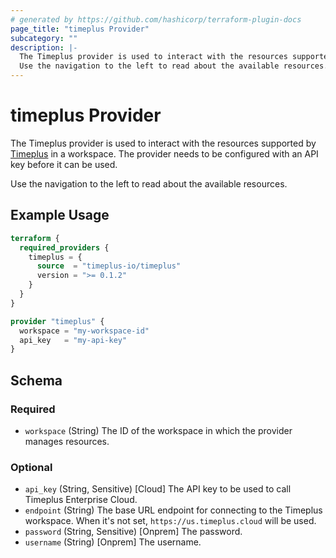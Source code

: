 ```yaml
---
# generated by https://github.com/hashicorp/terraform-plugin-docs
page_title: "timeplus Provider"
subcategory: ""
description: |-
  The Timeplus provider is used to interact with the resources supported by Timeplus https://www.timeplus.com/ in a workspace. The provider needs to be configured with an API key before it can be used.
  Use the navigation to the left to read about the available resources.
---
```


# timeplus Provider

The Timeplus provider is used to interact with the resources supported by [Timeplus](https://www.timeplus.com/) in a workspace. The provider needs to be configured with an API key before it can be used.

Use the navigation to the left to read about the available resources.

## Example Usage

```terraform
terraform {
  required_providers {
    timeplus = {
      source  = "timeplus-io/timeplus"
      version = ">= 0.1.2"
    }
  }
}

provider "timeplus" {
  workspace = "my-workspace-id"
  api_key   = "my-api-key"
}
```

<!-- schema generated by tfplugindocs -->
## Schema

### Required

- `workspace` (String) The ID of the workspace in which the provider manages resources.

### Optional

- `api_key` (String, Sensitive) [Cloud] The API key to be used to call Timeplus Enterprise Cloud.
- `endpoint` (String) The base URL endpoint for connecting to the Timeplus workspace. When it's not set, `https://us.timeplus.cloud` will be used.
- `password` (String, Sensitive) [Onprem] The password.
- `username` (String) [Onprem] The username.
